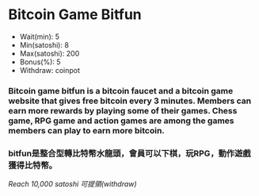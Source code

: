 # Bitcoin Game Bitfun

<ul>
  <li>Wait(min): 5</li>
  <li>Min(satoshi): 8</li>
  <li>Max(satoshi): 200</li>
  <li>Bonus(%): 5</li>
  <li>Withdraw: coinpot</li>
</ul>



### Bitcoin game bitfun is a bitcoin faucet and a bitcoin game website that gives free bitcoin every 3 minutes. Members can earn more rewards by playing some of their games. Chess game, RPG game and action games are among the games members can play to earn more bitcoin.

### bitfun是整合型轉比特幣水龍頭，會員可以下棋，玩RPG，動作遊戲獲得比特幣。

*Reach 10,000 satoshi 可提領(withdraw)*


